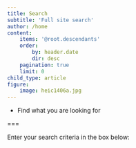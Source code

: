 ```yaml
---
title: Search
subtitle: 'Full site search'
author: /home
content:
    items: '@root.descendants'
    order:
        by: header.date
        dir: desc
    pagination: true
    limit: 0
child_type: article
figure:
    image: heic1406a.jpg
---
```


- Find what you are looking for

===

Enter your search criteria in the box below: